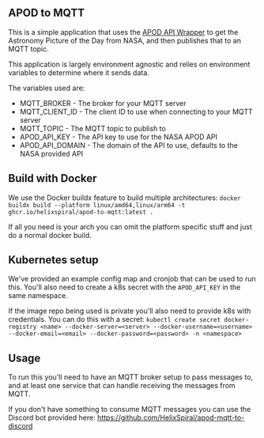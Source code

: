 APOD to MQTT
---

This is a simple application that uses the [APOD API Wrapper](https://github.com/helixspiral/apod) to get the Astronomy Picture of the Day from NASA, and then publishes that to an MQTT topic.

This application is largely environment agnostic and relies on environment variables to determine where it sends data.

The variables used are:

* MQTT_BROKER - The broker for your MQTT server
* MQTT_CLIENT_ID - The client ID to use when connecting to your MQTT server
* MQTT_TOPIC - The MQTT topic to publish to
* APOD_API_KEY - The API key to use for the NASA APOD API
* APOD_API_DOMAIN - The domain of the API to use, defaults to the NASA provided API

Build with Docker
---

We use the Docker buildx feature to build multiple architectures: `docker buildx build --platform linux/amd64,linux/arm64 -t ghcr.io/helixspiral/apod-to-mqtt:latest .`

If all you need is your arch you can omit the platform specific stuff and just do a normal docker build.

Kubernetes setup
---

We've provided an example config map and cronjob that can be used to run this. You'll also need to create a k8s secret with the `APOD_API_KEY` in the same namespace.

If the image repo being used is private you'll also need to provide k8s with credentials. You can do this with a secret: `kubectl create secret docker-registry <name> --docker-server=<server> --docker-username=<username> --docker-email=<email> --docker-password=<password> -n <namespace>`

Usage
---

To run this you'll need to have an MQTT broker setup to pass messages to, and at least one service that can handle receiving the messages from MQTT.

If you don't have something to consume MQTT messages you can use the Discord bot provided here: https://github.com/HelixSpiral/apod-mqtt-to-discord